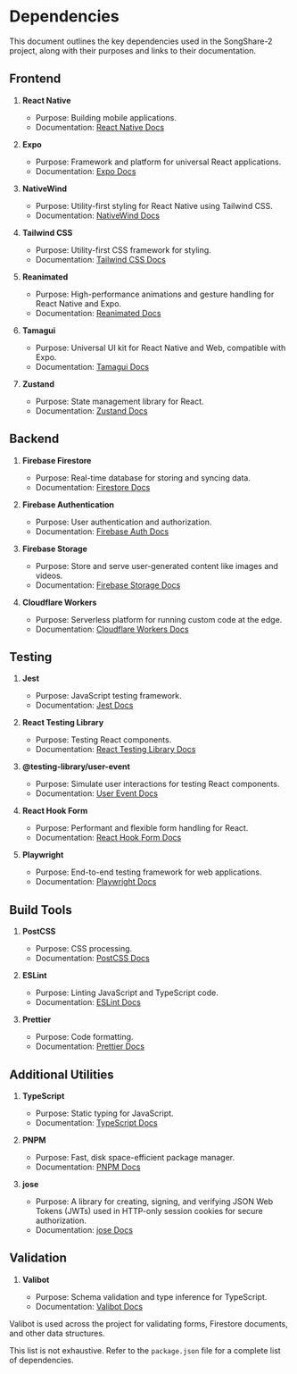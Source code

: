 # Dependencies

This document outlines the key dependencies used in the SongShare-2 project, along with their purposes and links to their documentation.

## Frontend

1. **React Native**

   - Purpose: Building mobile applications.
   - Documentation: [React Native Docs](https://reactnative.dev/docs/getting-started)

2. **Expo**

   - Purpose: Framework and platform for universal React applications.
   - Documentation: [Expo Docs](https://docs.expo.dev/)

3. **NativeWind**

   - Purpose: Utility-first styling for React Native using Tailwind CSS.
   - Documentation: [NativeWind Docs](https://www.nativewind.dev/)

4. **Tailwind CSS**

   - Purpose: Utility-first CSS framework for styling.
   - Documentation: [Tailwind CSS Docs](https://tailwindcss.com/docs)

5. **Reanimated**

   - Purpose: High-performance animations and gesture handling for React Native and Expo.
   - Documentation: [Reanimated Docs](https://docs.swmansion.com/react-native-reanimated/)

6. **Tamagui**

   - Purpose: Universal UI kit for React Native and Web, compatible with Expo.
   - Documentation: [Tamagui Docs](https://tamagui.dev/docs/)

7. **Zustand**

   - Purpose: State management library for React.
   - Documentation: [Zustand Docs](https://docs.pmnd.rs/zustand/getting-started/introduction)

## Backend

1. **Firebase Firestore**

   - Purpose: Real-time database for storing and syncing data.
   - Documentation: [Firestore Docs](https://firebase.google.com/docs/firestore)

2. **Firebase Authentication**

   - Purpose: User authentication and authorization.
   - Documentation: [Firebase Auth Docs](https://firebase.google.com/docs/auth)

3. **Firebase Storage**

   - Purpose: Store and serve user-generated content like images and videos.
   - Documentation: [Firebase Storage Docs](https://firebase.google.com/docs/storage)

4. **Cloudflare Workers**

   - Purpose: Serverless platform for running custom code at the edge.
   - Documentation: [Cloudflare Workers Docs](https://developers.cloudflare.com/workers/)

## Testing

1. **Jest**

   - Purpose: JavaScript testing framework.
   - Documentation: [Jest Docs](https://jestjs.io/docs/getting-started)

2. **React Testing Library**

   - Purpose: Testing React components.
   - Documentation: [React Testing Library Docs](https://testing-library.com/docs/react-testing-library/intro/)

3. **@testing-library/user-event**

   - Purpose: Simulate user interactions for testing React components.
   - Documentation: [User Event Docs](https://testing-library.com/docs/user-event/intro)

4. **React Hook Form**

   - Purpose: Performant and flexible form handling for React.
   - Documentation: [React Hook Form Docs](https://react-hook-form.com/get-started)

5. **Playwright**

   - Purpose: End-to-end testing framework for web applications.
   - Documentation: [Playwright Docs](https://playwright.dev/docs/intro)

## Build Tools

1. **PostCSS**

   - Purpose: CSS processing.
   - Documentation: [PostCSS Docs](https://postcss.org/)

2. **ESLint**

   - Purpose: Linting JavaScript and TypeScript code.
   - Documentation: [ESLint Docs](https://eslint.org/docs/latest/)

3. **Prettier**
   - Purpose: Code formatting.
   - Documentation: [Prettier Docs](https://prettier.io/docs/en/)

## Additional Utilities

1. **TypeScript**

   - Purpose: Static typing for JavaScript.
   - Documentation: [TypeScript Docs](https://www.typescriptlang.org/docs/)

2. **PNPM**

   - Purpose: Fast, disk space-efficient package manager.
   - Documentation: [PNPM Docs](https://pnpm.io/)

3. **jose**
   - Purpose: A library for creating, signing, and verifying JSON Web Tokens (JWTs) used in HTTP-only session cookies for secure authorization.
   - Documentation: [jose Docs](https://github.com/panva/jose)

## Validation

1. **Valibot**

   - Purpose: Schema validation and type inference for TypeScript.
   - Documentation: [Valibot Docs](https://valibot.dev/)

Valibot is used across the project for validating forms, Firestore documents, and other data structures.

This list is not exhaustive. Refer to the `package.json` file for a complete list of dependencies.
